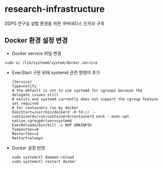 # research-infrastructure
DDPS 연구실 실험 환경을 위한 쿠버네티스 인프라 구축

## Docker 환경 설정 변경
  - Docker service 파일 변경
  ```
  sudo vi /lib/systemd/system/docker.service
  ```
  - ExecStart 구문 뒤에 systemd 관련 명령어 추가
    ```
    [Service]
    Type=notify                                                                    
    # the default is not to use systemd for cgroups because the delegate issues still
    # exists and systemd currently does not support the cgroup feature set required
    # for containers run by docker                                                
    ExecStart=/usr/bin/dockerd -H fd:// --containerd=/run/containerd/containerd.sock --exec-opt native.cgroupdriver=systemd
    ExecReload=/bin/kill -s HUP $MAINPID
    TimeoutSec=0
    RestartSec=2
    Restart=always
    ```
- Docker 설정 반영
  ```
  sudo systemctl daemon-reload
  sudo systemctl restart docker
  ```
